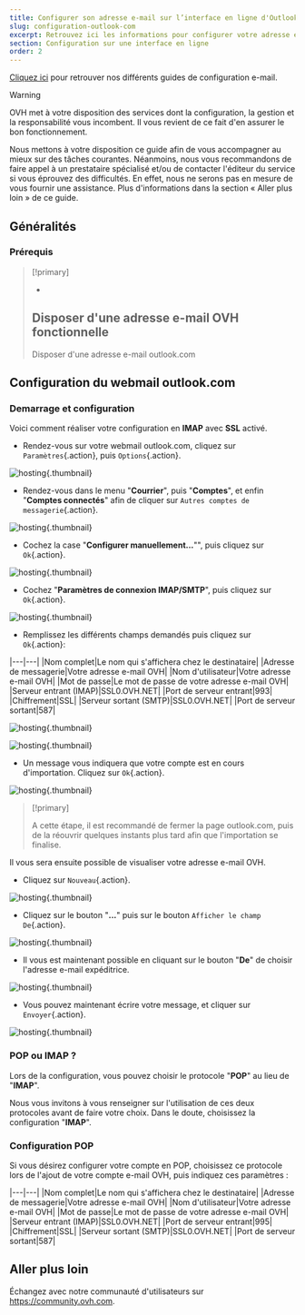 ```yaml
---
title: Configurer son adresse e-mail sur l’interface en ligne d'Outlook.com
slug: configuration-outlook-com
excerpt: Retrouvez ici les informations pour configurer votre adresse e-mail sur outlook.com
section: Configuration sur une interface en ligne
order: 2
---
```


[Cliquez ici](../) pour retrouver nos différents guides de configuration e-mail.


> [!warning]
>
> OVH met à votre disposition des services dont la configuration, la gestion et la responsabilité vous incombent. Il vous revient de ce fait d'en assurer le bon fonctionnement.
> 
> Nous mettons à votre disposition ce guide afin de vous accompagner au mieux sur des tâches courantes. Néanmoins, nous vous recommandons de faire appel à un prestataire spécialisé et/ou de contacter l'éditeur du service si vous éprouvez des difficultés. En effet, nous ne serons pas en mesure de vous fournir une assistance. Plus d'informations dans la section « Aller plus loin » de ce guide.
> 

## Généralités

### Prérequis


> [!primary]
>
> - 
> Disposer d'une adresse e-mail OVH fonctionnelle
> - 
> Disposer d'une adresse e-mail outlook.com
> 
> 


## Configuration du webmail outlook.com

### Demarrage et configuration
Voici comment réaliser votre configuration en  **IMAP**  avec  **SSL** activé.

- Rendez-vous sur votre webmail outlook.com, cliquez sur `Paramètres`{.action}, puis `Options`{.action}.


![hosting](images/2.PNG){.thumbnail}

- Rendez-vous dans le menu "**Courrier**", puis "**Comptes**", et enfin "**Comptes connectés**" afin de cliquer sur `Autres comptes de messagerie`{.action}.


![hosting](images/3.PNG){.thumbnail}

- Cochez la case "**Configurer manuellement...**"", puis cliquez sur `Ok`{.action}.


![hosting](images/4.PNG){.thumbnail}

- Cochez "**Paramètres de connexion IMAP/SMTP**", puis cliquez sur `Ok`{.action}.


![hosting](images/5.PNG){.thumbnail}

- Remplissez les différents champs demandés puis cliquez sur `Ok`{.action}:

|---|---|
|Nom complet|Le nom qui s'affichera chez le destinataire|
|Adresse de messagerie|Votre adresse e-mail OVH|
|Nom d'utilisateur|Votre adresse e-mail OVH|
|Mot de passe|Le mot de passe de votre adresse e-mail OVH|
|Serveur entrant (IMAP)|SSL0.OVH.NET|
|Port de serveur entrant|993|
|Chiffrement|SSL|
|Serveur sortant (SMTP)|SSL0.OVH.NET|
|Port de serveur sortant|587|


![hosting](images/6.PNG){.thumbnail}


![hosting](images/7.PNG){.thumbnail}

- Un message vous indiquera que votre compte est en cours d'importation. Cliquez sur `Ok`{.action}.


![hosting](images/8.PNG){.thumbnail}



> [!primary]
>
> A cette étape, il est recommandé de fermer la page outlook.com, puis de la réouvrir quelques instants plus tard afin que l'importation se finalise.
> 

Il vous sera ensuite possible de visualiser votre adresse e-mail OVH.

- Cliquez sur `Nouveau`{.action}.


![hosting](images/10.PNG){.thumbnail}

- Cliquez sur le bouton "**...**" puis sur le bouton `Afficher le champ De`{.action}.


![hosting](images/11.PNG){.thumbnail}

- Il vous est maintenant possible en cliquant sur le bouton "**De**" de choisir l'adresse e-mail expéditrice.


![hosting](images/12.PNG){.thumbnail}

- Vous pouvez maintenant écrire votre message, et cliquer sur `Envoyer`{.action}.


![hosting](images/13.PNG){.thumbnail}


### POP ou IMAP ?
Lors de la configuration, vous pouvez choisir le protocole "**POP**" au lieu de "**IMAP**".

Nous vous invitons à vous renseigner sur l'utilisation de ces deux protocoles avant de faire votre choix. Dans le doute, choisissez la configuration "**IMAP**".


### Configuration POP
Si vous désirez configurer votre compte en POP, choisissez ce protocole lors de l'ajout de votre compte e-mail OVH, puis indiquez ces paramètres :

|---|---|
|Nom complet|Le nom qui s'affichera chez le destinataire|
|Adresse de messagerie|Votre adresse e-mail OVH|
|Nom d'utilisateur|Votre adresse e-mail OVH|
|Mot de passe|Le mot de passe de votre adresse e-mail OVH|
|Serveur entrant (IMAP)|SSL0.OVH.NET|
|Port de serveur entrant|995|
|Chiffrement|SSL|
|Serveur sortant (SMTP)|SSL0.OVH.NET|
|Port de serveur sortant|587|

## Aller plus loin

Échangez avec notre communauté d'utilisateurs sur <https://community.ovh.com>.